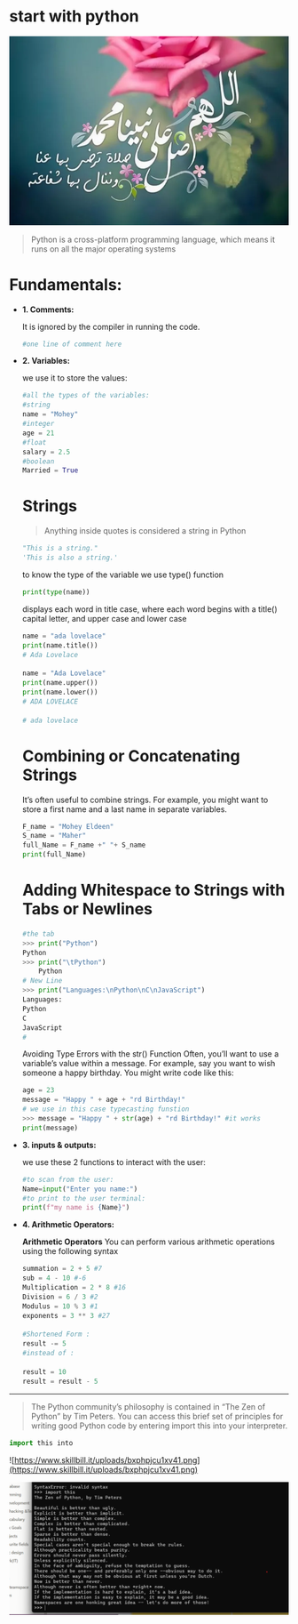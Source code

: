 # start with python

![Untitled](start%20with%20python%20703d85a89b2f4ce1ade71a5b07380b3b/Untitled.png)

> Python is a cross-platform programming language, which means it runs on
all the major operating systems
> 

# Fundamentals:

- **1. Comments:**
    
    It is ignored by the compiler in running the code.
    
    ```python
    #one line of comment here
    
    ```
    
- **2. Variables:**
    
    we use it to store the values:
    
    ```python
    #all the types of the variables:
    #string
    name = "Mohey"
    #integer
    age = 21
    #float
    salary = 2.5
    #boolean
    Married = True
    ```
    
    # Strings
    
    > Anything inside quotes is considered a string in Python
    > 
    
    ```python
    "This is a string."
    'This is also a string.'
    ```
    
    to know the type of the variable we use type() function
    
    ```python
    print(type(name))
    ```
    
    displays each word in title case, where each word begins with a title() capital letter, and upper case and lower case 
    
    ```python
    name = "ada lovelace"
    print(name.title())
    # Ada Lovelace
    
    name = "Ada Lovelace"
    print(name.upper())
    print(name.lower())
    # ADA LOVELACE
    
    # ada lovelace
    ```
    
    # Combining or Concatenating Strings
    
    It’s often useful to combine strings. For example, you might want to store a first name and a last name in separate variables.
    
    ```python
    F_name = "Mohey Eldeen"
    S_name = "Maher"
    full_Name = F_name +" "+ S_name
    print(full_Name)
    ```
    
    # Adding Whitespace to Strings with Tabs or Newlines
    
    ```python
    #the tab 
    >>> print("Python")
    Python
    >>> print("\tPython")
        Python
    # New Line 
    >>> print("Languages:\nPython\nC\nJavaScript")
    Languages:
    Python
    C
    JavaScript
    #
    ```
    
    Avoiding Type Errors with the str() Function
    Often, you’ll want to use a variable’s value within a message. For example,
    say you want to wish someone a happy birthday. You might write code
    like this:
    
    ```python
    age = 23
    message = "Happy " + age + "rd Birthday!"
    # we use in this case typecasting funstion
    >>> message = "Happy " + str(age) + "rd Birthday!" #it works
    print(message)
    ```
    
- **3. inputs & outputs:**
    
    we use these 2 functions to interact with the user:
    
    ```python
    #to scan from the user:
    Name=input("Enter you name:")
    #to print to the user terminal:
    print(f"my name is {Name}")
    ```
    
- **4. Arithmetic Operators:**
    
    **Arithmetic Operators** You can perform various arithmetic operations using the following syntax
    
    ```python
    summation = 2 + 5 #7
    sub = 4 - 10 #-6
    Multiplication = 2 * 8 #16
    Division = 6 / 3 #2
    Modulus = 10 % 3 #1
    exponents = 3 ** 3 #27
    
    #Shortened Form :
    result -= 5
    #instead of : 
    
    result = 10
    result = result - 5
    ```
    

---

> The Python community’s philosophy is contained in “The Zen of Python” by Tim Peters. You can access this brief set of principles for writing good Python code by entering
import this into your interpreter.
> 

```python
import this into
```

![https://www.skillbill.it/uploads/bxphpjcu1xv41.png](https://www.skillbill.it/uploads/bxphpjcu1xv41.png)

![Untitled](start%20with%20python%20703d85a89b2f4ce1ade71a5b07380b3b/Untitled%201.png)
